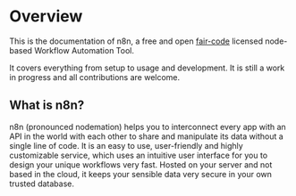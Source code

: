 # Overview

This is the documentation of n8n, a free and open [fair-code](http://faircode.io) licensed node-based Workflow Automation Tool.

It covers everything from setup to usage and development. It is still a work in progress and all contributions are welcome.


## What is n8n?

n8n (pronounced nodemation) helps you to interconnect every app with an API in the world with each other to share and manipulate its data without a single line of code. It is an easy to use, user-friendly and highly customizable service, which uses an intuitive user interface for you to design your unique workflows very fast. Hosted on your server and not based in the cloud, it keeps your sensible data very secure in your own trusted database.
